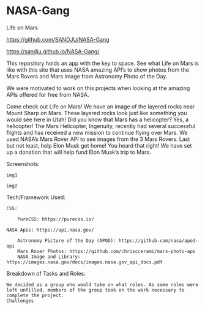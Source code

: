 # NASA-Gang

Life on Mars

https://github.com/SANDJU/NASA-Gang

https://sandju.github.io/NASA-Gang/

This repository holds an app with the key to space. See what Life on Mars is like with this site that uses NASA amazing API’s to show photos from the Mars Rovers and Mars image from Astronomy Photo of the Day.

We were motivated to work on this projects when looking at the amazing APIs offered for free from NASA.

Come check out Life on Mars! We have an image of the layered rocks near Mount Sharp on Mars. These layered rocks look just like something you would see here in Utah! Did you know that Mars has a helicopter? Yes, a helicopter! The Mars Helicopter, Ingenuity, recently had several successful flights and has received a new mission to continue flying over Mars. We used NASA’s Mars Rover API to see images from the 3 Mars Rovers. Last but not least, help Elon Musk get home! You heard that right! We have set up a donation that will help fund Elon Musk’s trip to Mars.

Screenshots:

    img1

    img2

Tech/Framework Used:

    CSS:

        PureCSS: https://purecss.io/

    NASA Apis: https://api.nasa.gov/

        Astronomy Picture of the Day (APOD): https://github.com/nasa/apod-api
        Mars Rover Photos: https://github.com/chrisccerami/mars-photo-api
        NASA Image and Library: https://images.nasa.gov/docs/images.nasa.gov_api_docs.pdf

Breakdown of Tasks and Roles:

    We decided as a group who would take on what roles. As some roles were left unfilled, members of the group took on the work necessary to complete the project.
    Challenges